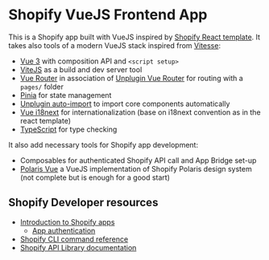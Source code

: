# Shopify VueJS Frontend App

This is a Shopify app built with VueJS inspired by [Shopify React template](https://github.com/Shopify/shopify-frontend-template-react).
It takes also tools of a modern VueJS stack inspired from [Vitesse](https://github.com/antfu/vitesse):
- [Vue 3](https://v3.vuejs.org/) with composition API and `<script setup>`
- [ViteJS](https://vitejs.dev/) as a build and dev server tool
- [Vue Router](https://next.router.vuejs.org/) in association of [Unplugin Vue Router](https://github.com/posva/unplugin-vue-router) for routing with a `pages/` folder
- [Pinia](https://pinia.esm.dev/) for state management
- [Unplugin auto-import](https://github.com/unplugin/unplugin-auto-import) to import core components automatically
- [Vue i18next](https://github.com/i18next/i18next-vue) for internationalization (base on i18next convention as in the react template)
- [TypeScript](https://www.typescriptlang.org/) for type checking

It also add necessary tools for Shopify app development:
- Composables for authenticated Shopify API call and App Bridge set-up
- [Polaris Vue](https://ownego.github.io/polaris-vue/?path=/story/get-started--page) a VueJS implementation of Shopify Polaris design system (not complete but is enough for a good start)

## Shopify Developer resources

- [Introduction to Shopify apps](https://shopify.dev/apps/getting-started)
  - [App authentication](https://shopify.dev/apps/auth)
- [Shopify CLI command reference](https://shopify.dev/apps/tools/cli/app)
- [Shopify API Library documentation](https://github.com/Shopify/shopify-node-api/tree/main/docs)

